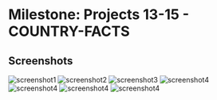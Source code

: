 # Milestone: Projects 13-15 - COUNTRY-FACTS

## Screenshots
![screenshot1](https://github.com/khumargirdhar/100DaysOfSwift/blob/main/20-COUNTRY-FACTS%20(Milestone-Projects-13-15)/Screenshots/M5-01.png)
![screenshot2](https://github.com/khumargirdhar/100DaysOfSwift/blob/main/20-COUNTRY-FACTS%20(Milestone-Projects-13-15)/Screenshots/M5-02.png)
![screenshot3](https://github.com/khumargirdhar/100DaysOfSwift/blob/main/20-COUNTRY-FACTS%20(Milestone-Projects-13-15)/Screenshots/M5-03.png)
![screenshot4](https://github.com/khumargirdhar/100DaysOfSwift/blob/main/20-COUNTRY-FACTS%20(Milestone-Projects-13-15)/Screenshots/M5-04.png)
![screenshot4](https://github.com/khumargirdhar/100DaysOfSwift/blob/main/20-COUNTRY-FACTS%20(Milestone-Projects-13-15)/Screenshots/M5-05.png)
![screenshot4](https://github.com/khumargirdhar/100DaysOfSwift/blob/main/20-COUNTRY-FACTS%20(Milestone-Projects-13-15)/Screenshots/M5-06.png)
![screenshot4](https://github.com/khumargirdhar/100DaysOfSwift/blob/main/20-COUNTRY-FACTS%20(Milestone-Projects-13-15)/Screenshots/M5-07.png)
